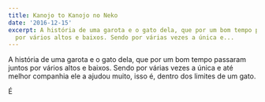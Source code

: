 ```yaml
---
title: Kanojo to Kanojo no Neko
date: '2016-12-15'
excerpt: A história de uma garota e o gato dela, que por um bom tempo passaram juntos
  por vários altos e baixos. Sendo por várias vezes a única e...
---
```




A história de uma garota e o gato dela, que por um bom tempo passaram juntos por vários altos e baixos. Sendo por várias vezes a única e até melhor companhia ele a ajudou muito, isso é, dentro dos limites de um gato.

É
